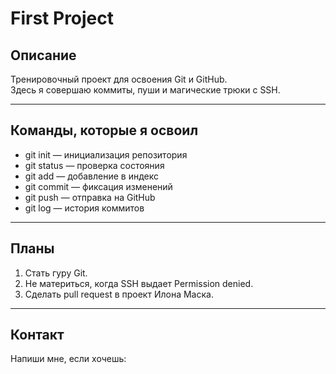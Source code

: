 # First Project

## Описание

Тренировочный проект для освоения Git и GitHub.  
Здесь я совершаю коммиты, пуши и магические трюки с SSH.

---

## Команды, которые я освоил

- git init — инициализация репозитория
- git status — проверка состояния
- git add — добавление в индекс
- git commit — фиксация изменений
- git push — отправка на GitHub
- git log — история коммитов

---

## Планы

1. Стать гуру Git.
2. Не материться, когда SSH выдает Permission denied.
3. Сделать pull request в проект Илона Маска.

---

## Контакт

Напиши мне, если хочешь: